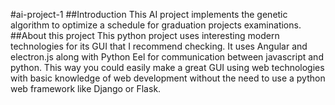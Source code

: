 #ai-project-1
##Introduction
This AI project implements the genetic algorithm to optimize a schedule for graduation projects examinations.
##About this project
This python project uses interesting modern technologies for its GUI that I recommend checking. It uses Angular and electron.js along with Python Eel for communication between javascript and python. This way you could easily make a great GUI using web technologies with basic knowledge of web development without the need to use a python web framework like Django or Flask. 
